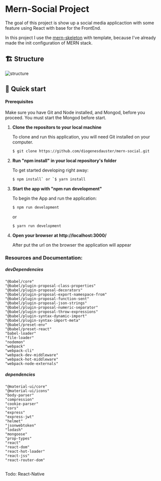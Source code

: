 # Mern-Social Project

The goal of this project is show up a social media applicaction with some feature using React with base for the FrontEnd.

In this project I use the [mern-skeleton](https://github.com/diogenesdauster/mern-skeleton) with template, because I've already made the init configuration of MERN stack.

## 🏗 Structure

![structure](https://github.com/diogenesdauster/mern-social/blob/master/screenshot/structure.jpeg)

## 🚀 Quick start

#### Prerequisites

Make sure you have Git and Node installed, and Mongod, before you proceed. You must start the Mongod before start.

1.  **Clone the repositors to your local machine**

    To clone and run this application, you will need Git installed on your computer.

    ```sh
    $ git clone https://github.com/diogenesdauster/mern-social.git
    ```

2.  **Run "npm install" in your local repository's folder**

    To get started developing right away:

    ```sh
    $ npm install` or `$ yarn install
    ```

3.  **Start the app with "npm run development"**

    To begin the App and run the application:

    ```sh
    $ npm run development
    ```

    or

    ```sh
    $ yarn run development
    ```

4.  **Open your browser at http://localhost:3000/**

    After put the url on the browser the application will appear

### Resources and Documentation:

##### devDependencies

    "@babel/core"
    "@babel/plugin-proposal-class-properties"
    "@babel/plugin-proposal-decorators"
    "@babel/plugin-proposal-export-namespace-from"
    "@babel/plugin-proposal-function-sent"
    "@babel/plugin-proposal-json-strings"
    "@babel/plugin-proposal-numeric-separator"
    "@babel/plugin-proposal-throw-expressions"
    "@babel/plugin-syntax-dynamic-import"
    "@babel/plugin-syntax-import-meta"
    "@babel/preset-env"
    "@babel/preset-react"
    "babel-loader"
    "file-loader"
    "nodemon"
    "webpack"
    "webpack-cli"
    "webpack-dev-middleware"
    "webpack-hot-middleware"
    "webpack-node-externals"

##### dependencies

    "@material-ui/core"
    "@material-ui/icons"
    "body-parser"
    "compression"
    "cookie-parser"
    "cors"
    "express"
    "express-jwt"
    "helmet"
    "jsonwebtoken"
    "lodash"
    "mongoose"
    "prop-types"
    "react"
    "react-dom"
    "react-hot-loader"
    "react-jss"
    "react-router-dom"

##
Todo:
React-Native

